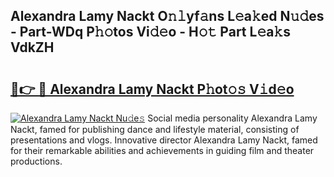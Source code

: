 ## Alexandra Lamy Nackt O𝚗𝚕yf𝚊ns L𝚎a𝚔ed N𝚞𝚍es - Part-WDq P𝚑𝚘tos Vi𝚍𝚎o - H𝚘𝚝 Part L𝚎a𝚔s VdkZH

# <h2><a href="http://kf8m7c.oniu.top/?m=Alexandra+Lamy+Nackt">🔗👉 🔴 Alexandra Lamy Nackt P𝚑ot𝚘𝚜 V𝚒d𝚎o</a></h2>

[![Alexandra Lamy Nackt Nu𝚍e𝚜](https://i.imgur.com/0qMVB7G.gif)](http://kf8m7c.oniu.top/?m=Alexandra+Lamy+Nackt)
Social media personality Alexandra Lamy Nackt, famed for publishing dance and lifestyle material, consisting of presentations and vlogs. Innovative director Alexandra Lamy Nackt, famed for their remarkable abilities and achievements in guiding film and theater productions.  
